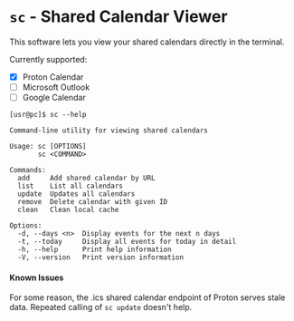 # `sc` - Shared Calendar Viewer

This software lets you view your shared calendars
directly in the terminal. 

Currently supported: 

- [x] Proton Calendar
- [ ] Microsoft Outlook
- [ ] Google Calendar

```
[usr@pc]$ sc --help

Command-line utility for viewing shared calendars

Usage: sc [OPTIONS]
       sc <COMMAND>

Commands:
  add     Add shared calendar by URL
  list    List all calendars
  update  Updates all calendars
  remove  Delete calendar with given ID
  clean   Clean local cache

Options:
  -d, --days <n>  Display events for the next n days
  -t, --today     Display all events for today in detail
  -h, --help      Print help information
  -V, --version   Print version information
```

#### Known Issues

For some reason, the .ics shared calendar endpoint of Proton
serves stale data. Repeated calling of `sc update` doesn't help. 